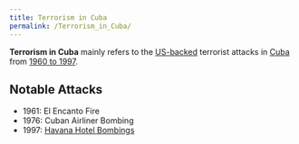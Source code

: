 ```yaml
---
title: Terrorism in Cuba
permalink: /Terrorism_in_Cuba/
---
```


**Terrorism in Cuba** mainly refers to the
[US-backed](US_Hegemony.md "wikilink") terrorist attacks in
[Cuba](Cuba.md "wikilink") from [1960 to
1997](Timeline_of_US_Hegemony.md "wikilink").

## Notable Attacks

- 1961: El Encanto Fire
- 1976: Cuban Airliner Bombing
- 1997: [Havana Hotel Bombings](Havana_Hotel_Bombings_(1997).md "wikilink")
